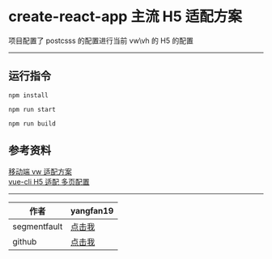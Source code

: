 # create-react-app 主流 H5 适配方案

项目配置了 postcsss 的配置进行当前 vw\vh 的 H5 的配置

---

## 运行指令

```
npm install

npm run start

npm run build
```

## 参考资料

[移动端 vw 适配方案](https://blog.wdg.pub/frontend/vw.html)<br /> [vue-cli H5 适配 多页配置](https://github.com/yangfan-coder/amazing-vue-MultiplePages)

---

| 作者         | yangfan19                                                         |
| ------------ | ----------------------------------------------------------------- |
| segmentfault | [点击我](https://segmentfault.com/u/this_586daa4645804)           |
| github       | [点击我](https://github.com/yangfandashuaige/amazing-webNginxLog) |
